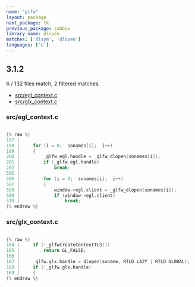 ```yaml
---
name: "glfw"
layout: package
next_package: tk
previous_package: zabbix
library_name: dlopen
matches: ['dlsym', 'dlopen']
languages: ['c']
---
```

## 3.1.2
6 / 132 files match, 2 filtered matches.

 - [src/egl_context.c](#srcegl_contextc)
 - [src/glx_context.c](#srcglx_contextc)

### src/egl_context.c

```c

{% raw %}
197 | 
198 |     for (i = 0;  sonames[i];  i++)
199 |     {
200 |         _glfw.egl.handle = _glfw_dlopen(sonames[i]);
201 |         if (_glfw.egl.handle)
202 |             break;
505 | 
506 |         for (i = 0;  sonames[i];  i++)
507 |         {
508 |             window->egl.client = _glfw_dlopen(sonames[i]);
509 |             if (window->egl.client)
510 |                 break;
{% endraw %}

```
### src/glx_context.c

```c

{% raw %}
164 |     if (!_glfwCreateContextTLS())
165 |         return GL_FALSE;
166 | 
167 |     _glfw.glx.handle = dlopen(soname, RTLD_LAZY | RTLD_GLOBAL);
168 |     if (!_glfw.glx.handle)
169 |     {
{% endraw %}

```